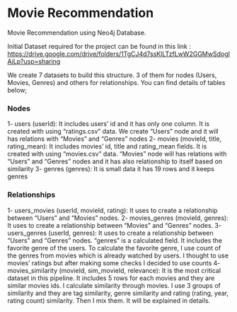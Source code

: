 # Movie Recommendation
Movie Recommendation using Neo4j Database.

Initial Dataset required for the project can be found in this link : https://drive.google.com/drive/folders/1TgCJ4d7ssKlLTzfLwW2GGMwSdogIAiLp?usp=sharing


We create 7 datasets to build this structure. 3 of them for nodes (Users, Movies, Genres) and others for relationships. You can find details of tables below;

### Nodes
1- users (userId): It includes users’ id and it has only one column. It is created with using “ratings.csv” data. We create “Users” node and it will has relations with “Movies” and “Genres” nodes
2- movies (movieId, title, rating_mean): It includes movies’ id, title and rating_mean fields. It is created with using “movies.csv” data. “Movies” node will has relations with “Users” and “Genres” nodes and it has also relationship to itself based on similarity
3- genres (genres): It is small data it has 19 rows and it keeps genres

### Relationships
1- users_movies (userId, movieId, rating): It uses to create a relationship between “Users” and “Movies” nodes.
2- movies_genres (movieId, genres): It uses to create a relationship between “Movies” and “Genres” nodes.
3- users_genres (userId, genres): It uses to create a relationship between “Users” and “Genres” nodes. “genres” is a calculated field. It includes the favorite genre of the users. To calculate the favorite genre, I use count of the genres from movies which is already watched by users. I thought to use movies’ ratings but after making some checks I decided to use counts
4- movies_similarity (movieId, sim_movieId, relevance): It is the most critical dataset in this pipeline. It includes 5 rows for each movies and they are similar movies ids. I calculate similarity through movies. I use 3 groups of similarity and they are tag similarity, genre similarity and rating (rating, year, rating count) similarity. Then I mix them. It will be explained in details.
